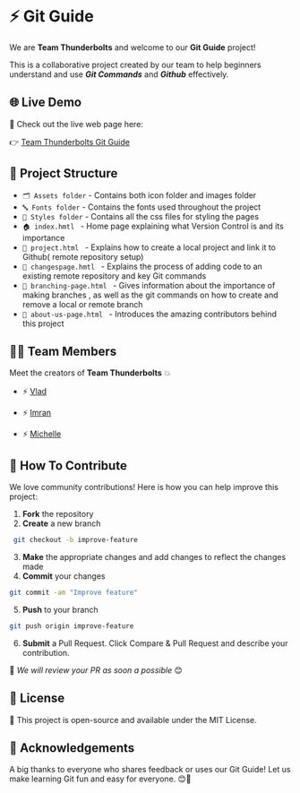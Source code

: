 # ⚡️ Git Guide

We are **Team Thunderbolts**  and welcome to our **Git Guide** project! 

This is a collaborative project created by our team to help beginners understand and use **_Git Commands_** and **_Github_** effectively.

## 🌐 Live Demo

🔗 Check out the live web page here:

👉 [Team Thunderbolts Git Guide]()

## 📁 Project Structure

- ` 🗂️ Assets folder ` - Contains both icon folder and images folder
- ` 🔤 Fonts folder ` - Contains the fonts used throughout the project
- ` 🎨 Styles folder ` - Contains all the css files for styling the pages
- `🏠 index.hmtl ` - Home page explaining what Version Control is and its importance
- `🧱 project.html ` - Explains how to create a local project and link it to Github( remote repository setup)
- `🧩 changespage.hmtl ` - Explains the process of adding code to an existing remote repository and key Git commands
- `🌿 branching-page.html ` - Gives information about the importance of making branches , as well as the git commands on how to create and remove a local or remote branch
- `👥 about-us-page.html ` - Introduces the amazing contributors behind this project

## 👨‍💻 Team Members

Meet the creators of **Team Thunderbolts** 💥

- ⚡ [Vlad](https://github.com/Lesstread666)

- ⚡ [Imran](https://github.com/imrankhan0503)

- ⚡ [Michelle](https://github.com/themichellesarmiento)


## 🤝 How To Contribute

We love community contributions! Here is how you can help improve this project:

1. **Fork** the repository
2. **Create** a new branch
```bash 
 git checkout -b improve-feature
```
3. **Make** the appropriate changes and add changes to reflect the changes made
4. **Commit** your changes
```bash 
git commit -am "Improve feature"
```
5. **Push** to your branch
```bash 
git push origin improve-feature
```

6. **Submit** a Pull Request. Click Compare & Pull Request and describe your contribution.

💬 _We will review your PR as soon a possible_ 😊

## 🧾 License

📜 This project is open-source and available under the MIT License.

## 📜 Acknowledgements
A big thanks to everyone who shares feedback or uses our Git Guide! Let us make learning Git fun and easy for everyone. 😊🙌


